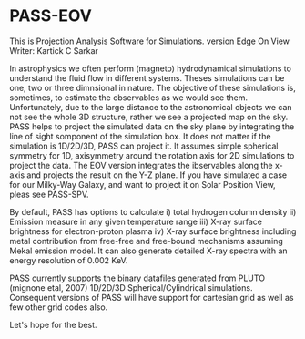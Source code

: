 # PASS-EOV
This is Projection Analysis Software for Simulations. version Edge On View
Writer: Kartick C Sarkar

In astrophysics we often perform (magneto) hydrodynamical simulations to understand the fluid flow in different systems.
Theses simulations can be one, two or three dimnsional in nature. The objective of these simulations is, sometimes, to estimate
the observables as we would see them. Unfortunately, due to the large distance to the astronomical objects we can not see the 
whole 3D structure, rather we see a projected map on the sky. 
PASS helps to project the simulated data on the sky plane by integrating the line of sight somponent of the simulation box. 
It does not matter if the simulation is 1D/2D/3D, PASS can project it. It assumes simple spherical symmetry for 1D, axisymmetry
around the rotation axis for 2D simulations to project the data. 
The EOV version integrates the ibservables along the x-axis and projects the result on the Y-Z plane. If you have simulated a case
for our Milky-Way Galaxy, and want to project it on Solar Position View, pleas see PASS-SPV.

By default, PASS has options to calculate 
i) total hydrogen column density
ii) Emission measure in any given temperature range
iii) X-ray surface brightness for electron-proton plasma
iv) X-ray surface brightness including metal contribution from free-free and free-bound mechanisms assuming Mekal emission model.
   It can also generate detailed X-ray spectra with an energy resolution of 0.002 KeV.

PASS currently supports the binary datafiles generated from PLUTO (mignone etal, 2007) 1D/2D/3D Spherical/Cylindrical simulations.
Consequent versions of PASS will have support for cartesian grid as well as few other grid codes also.

Let's hope for the best.
